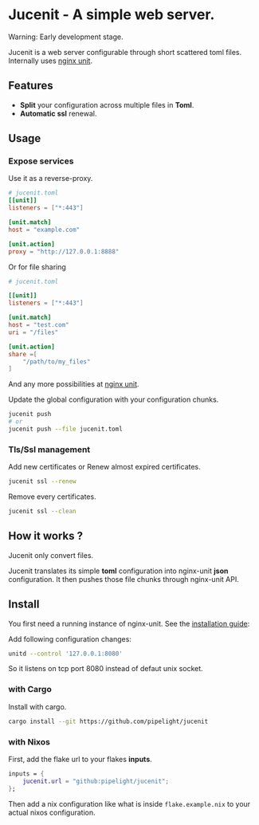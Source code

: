 # Jucenit - A simple web server.

Warning: Early development stage.

Jucenit is a web server configurable through short scattered toml files.
Internally uses [nginx unit](https://github.com/nginx/unit).

## Features

- **Split** your configuration across multiple files in **Toml**.
- **Automatic ssl** renewal.

## Usage

### Expose services

Use it as a reverse-proxy.

```toml
# jucenit.toml
[[unit]]
listeners = ["*:443"]

[unit.match]
host = "example.com"

[unit.action]
proxy = "http://127.0.0.1:8888"
```

Or for file sharing

```toml
# jucenit.toml

[[unit]]
listeners = ["*:443"]

[unit.match]
host = "test.com"
uri = "/files"

[unit.action]
share =[
    "/path/to/my_files"
]
```

And any more possibilities at [nginx unit](https://github.com/nginx/unit).

Update the global configuration with your configuration chunks.

```sh
jucenit push
# or
jucenit push --file jucenit.toml
```

### Tls/Ssl management

Add new certificates or Renew almost expired certificates.

```sh
jucenit ssl --renew
```

Remove every certificates.

```sh
jucenit ssl --clean
```

## How it works ?

Jucenit only convert files.

Jucenit translates its simple **toml** configuration into nginx-unit **json** configuration.
It then pushes those file chunks through nginx-unit API.

## Install

You first need a running instance of nginx-unit.
See the [installation guide](https://unit.nginx.org/installation/):

Add following configuration changes:

```sh
unitd --control '127.0.0.1:8080'
```

So it listens on tcp port 8080 instead of defaut unix socket.

### with Cargo

Install with cargo.

```sh
cargo install --git https://github.com/pipelight/jucenit
```

### with Nixos

First, add the flake url to your flakes **inputs**.

```nix
inputs = {
    jucenit.url = "github:pipelight/jucenit";
};
```

Then add a nix configuration like what is inside `flake.example.nix`
to your actual nixos configuration.
